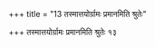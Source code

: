 +++
title = "13 तस्मात्तयोर्ग्रामः प्रमानमिति श्रुतेः"

+++
तस्मात्तयोर्ग्रामः प्रमानमिति श्रुतेः १३